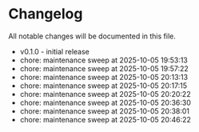 ﻿# Changelog
All notable changes will be documented in this file.
- v0.1.0 - initial release
- chore: maintenance sweep at 2025-10-05 19:53:13
- chore: maintenance sweep at 2025-10-05 19:57:22
- chore: maintenance sweep at 2025-10-05 20:13:13
- chore: maintenance sweep at 2025-10-05 20:17:15
- chore: maintenance sweep at 2025-10-05 20:20:22
- chore: maintenance sweep at 2025-10-05 20:36:30
- chore: maintenance sweep at 2025-10-05 20:38:01
- chore: maintenance sweep at 2025-10-05 20:46:22
